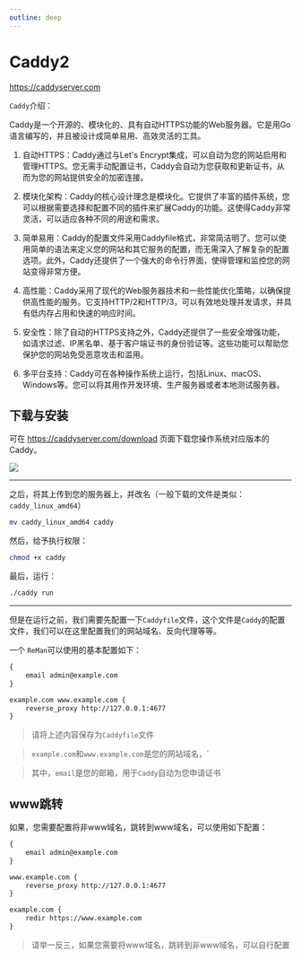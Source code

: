 ```yaml
---
outline: deep
---
```



# Caddy2

https://caddyserver.com

`Caddy`介绍：

Caddy是一个开源的、模块化的、具有自动HTTPS功能的Web服务器。它是用Go语言编写的，并且被设计成简单易用、高效灵活的工具。

1. 自动HTTPS：Caddy通过与Let's Encrypt集成，可以自动为您的网站启用和管理HTTPS。您无需手动配置证书，Caddy会自动为您获取和更新证书，从而为您的网站提供安全的加密连接。

2. 模块化架构：Caddy的核心设计理念是模块化。它提供了丰富的插件系统，您可以根据需要选择和配置不同的插件来扩展Caddy的功能。这使得Caddy非常灵活，可以适应各种不同的用途和需求。

3. 简单易用：Caddy的配置文件采用Caddyfile格式，非常简洁明了。您可以使用简单的语法来定义您的网站和其它服务的配置，而无需深入了解复杂的配置选项。此外，Caddy还提供了一个强大的命令行界面，使得管理和监控您的网站变得非常方便。

4. 高性能：Caddy采用了现代的Web服务器技术和一些性能优化策略，以确保提供高性能的服务。它支持HTTP/2和HTTP/3，可以有效地处理并发请求，并具有低内存占用和快速的响应时间。

5. 安全性：除了自动的HTTPS支持之外，Caddy还提供了一些安全增强功能，如请求过滤、IP黑名单、基于客户端证书的身份验证等。这些功能可以帮助您保护您的网站免受恶意攻击和滥用。

6. 多平台支持：Caddy可在各种操作系统上运行，包括Linux、macOS、Windows等。您可以将其用作开发环境、生产服务器或者本地测试服务器。


## 下载与安装

可在 https://caddyserver.com/download 页面下载您操作系统对应版本的Caddy。

![](/images/caddy/image.png)


---

之后，将其上传到您的服务器上，并改名（一般下载的文件是类似：`caddy_linux_amd64`）

```sh
mv caddy_linux_amd64 caddy
```

然后，给予执行权限：

```sh
chmod +x caddy
```

最后，运行：

```sh
./caddy run
```

---

但是在运行之前，我们需要先配置一下`Caddyfile`文件，这个文件是`Caddy`的配置文件，我们可以在这里配置我们的网站域名、反向代理等等。


一个 `ReMan`可以使用的基本配置如下：

```txt
{
    email admin@example.com
}

example.com www.example.com {
    reverse_proxy http://127.0.0.1:4677
}
```

> 请将上述内容保存为`Caddyfile`文件

> `example.com`和`www.example.com`是您的网站域名，`

> 其中，`email`是您的邮箱，用于`Caddy`自动为您申请证书

## www跳转

如果，您需要配置将非www域名，跳转到www域名，可以使用如下配置：

```txt
{
    email admin@example.com
}

www.example.com {
    reverse_proxy http://127.0.0.1:4677
}

example.com {
    redir https://www.example.com
}
```

> 请举一反三，如果您需要将www域名，跳转到非www域名，可以自行配置